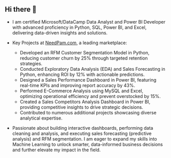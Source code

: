 ## Hi there 👋

- I am certified Microsoft/DataCamp Data Analyst and Power BI Developer with advanced proficiency in Python, SQL, Power BI, and Excel, delivering data-driven insights and solutions.

-  Key Projects at [NeedPam.com](https://www.needpam.com/), a leading marketplace:
    - Developed an RFM Customer Segmentation Model in Python, reducing customer churn by 25% through targeted retention strategies.
    - Conducted Exploratory Data Analysis (EDA) and Sales Forecasting in Python, enhancing ROI by 12% with actionable predictions.
    - Designed a Sales Performance Dashboard in Power BI, featuring real-time KPIs and improving report accuracy by 43%.
    - Performed E-Commerce Analysis using MySQL and Excel, optimizing operational efficiency and prevent overstocked by 15%.
    - Created a Sales Competitors Analysis Dashboard in Power BI, providing competitive insights to drive strategic decisions.
    - Contributed to numerous additional projects showcasing diverse analytical expertise.

- Passionate about building interactive dashboards, performing data cleaning and analysis, and executing sales forecasting (predictive analysis) and RFM segmentation. I am eager to expand my skills into Machine Learning to unlock smarter, data-informed business decisions and further elevate my impact in the field.


    





 



 


 


      

<!--
**AlwaysEconomist/AlwaysEconomist** is a ✨ _special_ ✨ repository because its `README.md` (this file) appears on your GitHub profile.

Here are some ideas to get you started:

- 🔭 I’m currently working on ...
- 🌱 I’m currently learning ...
- 👯 I’m looking to collaborate on ...
- 🤔 I’m looking for help with ...
- 💬 Ask me about ...
- 📫 How to reach me: ...
- 😄 Pronouns: ...
- ⚡ Fun fact: ...
-->
